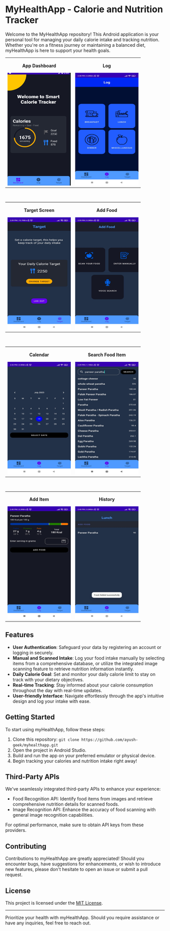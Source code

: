 # MyHealthApp - Calorie and Nutrition Tracker

Welcome to the MyHealthApp repository! This Android application is your personal tool for managing your daily calorie intake and tracking nutrition. Whether you're on a fitness journey or maintaining a balanced diet, myHealthApp is here to support your health goals.

<table>
  <tr>
    <td align="center">
      <p><strong>App Dashboard</strong></p>
      <img src="dashboard.png" alt="App Dashboard" width="200" height="355">
    </td>
    <td align="center">
      <p><strong>Log</strong></p>
      <img src="Log.jpg" alt="Log" width="200" height="355">
    </td>
  </tr>
</table>

<br>

<table>
  <tr>
    <td align="center">
      <p><strong>Target Screen</strong></p>
      <img src="target.jpg" alt="Target Screen" width="200" height="355">
    </td>
    <td align="center">
      <p><strong>Add Food</strong></p>
      <img src="add1.jpg" alt="Add Food" width="200" height="355">
    </td>
  </tr>
</table>

<br>

<table>
  <tr>
    <td align="center">
      <p><strong>Calendar</strong></p>
      <img src="Calendar.jpg" alt="Calendar" width="200" height="355">
    </td>
    <td align="center">
      <p><strong>Search Food Item</strong></p>
      <img src="add2.jpg" alt="Search Food Item" width="200" height="355">
    </td>
  </tr>
</table>

<br>

<table>
  <tr>
    <td align="center">
      <p><strong>Add Item</strong></p>
      <img src="add3.jpg" alt="Add Item" width="200" height="355">
    </td>
    <td align="center">
      <p><strong>History</strong></p>
      <img src="history.jpg" alt="History" width="200" height="355">
    </td>
  </tr>
</table>



## Features

- **User Authentication**: Safeguard your data by registering an account or logging in securely.
- **Manual and Scanned Intake**: Log your food intake manually by selecting items from a comprehensive database, or utilize the integrated image scanning feature to retrieve nutrition information instantly.
- **Daily Calorie Goal**: Set and monitor your daily calorie limit to stay on track with your dietary objectives.
- **Real-time Tracking**: Stay informed about your calorie consumption throughout the day with real-time updates.
- **User-friendly Interface**: Navigate effortlessly through the app's intuitive design and log your intake with ease.

## Getting Started

To start using myHealthApp, follow these steps:

1. Clone this repository: `git clone https://github.com/ayush-geek/myhealthapp.git`
2. Open the project in Android Studio.
3. Build and run the app on your preferred emulator or physical device.
4. Begin tracking your calories and nutrition intake right away!

## Third-Party APIs

We've seamlessly integrated third-party APIs to enhance your experience:
- Food Recognition API: Identify food items from images and retrieve comprehensive nutrition details for scanned foods.
- Image Recognition API: Enhance the accuracy of food scanning with general image recognition capabilities.

For optimal performance, make sure to obtain API keys from these providers.

## Contributing

Contributions to myHealthApp are greatly appreciated! Should you encounter bugs, have suggestions for enhancements, or wish to introduce new features, please don't hesitate to open an issue or submit a pull request.

## License

This project is licensed under the [MIT License](LICENSE).

---

Prioritize your health with myHealthApp. Should you require assistance or have any inquiries, feel free to reach out.
